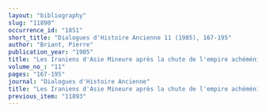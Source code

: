 ```yaml
---
layout: "bibliography"
slug: "11890"
occurrence_id: "1851"
short_title: "Dialogues d'Histoire Ancienne 11 (1985), 167-195"
author: "Briant, Pierre"
publication_year: "1985"
title: "Les Iraniens d'Asie Mineure après la chute de l'empire achéménide"
volume_no_: "11"
pages: "167-195"
journal: "Dialogues d'Histoire Ancienne"
title: "Les Iraniens d'Asie Mineure après la chute de l'empire achéménide"
previous_item: "11893"
---
```

